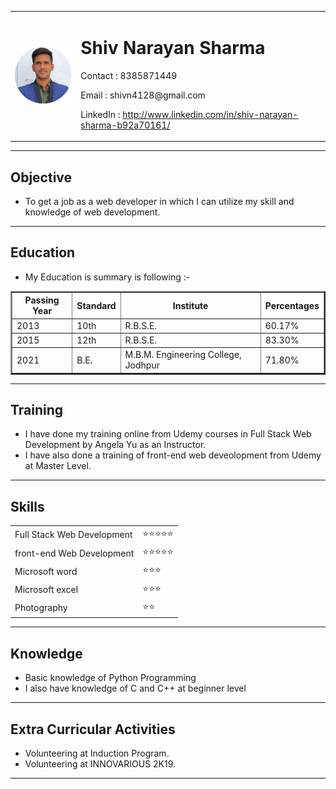 <html lang="en">
<head>
    <meta charset="UTF-8">
    <meta http-equiv="X-UA-Compatible" content="IE=edge">
    <meta name="viewport" content="width=device-width, initial-scale=1.0">
    <title>My Resume</title>
</head>

<body>
    <table cellspacing="7">
        <tr>
            <td>
                <img style="width: 150px;" src="my logo.png" alt="No image found">
            </td>
            <td>
                <h1>Shiv Narayan Sharma</h1>
                <p>Contact : 8385871449</p>
                <p>Email : shivn4128@gmail.com</p>
                <p>LinkedIn : <a href="http://www.linkedin.com/in/shiv-narayan-sharma-b92a70161/">http://www.linkedin.com/in/shiv-narayan-sharma-b92a70161/</a></p>
            </td>
        </tr>
    </table>
    <hr>
    <h2>Objective </h2>
    <ul>
        <li>To get a job as a web developer in which I can utilize my skill and knowledge of web development.</li>
    </ul>
    <hr>
    <h2>Education</h2>
    <ul>
        <li>My Education is summary is following :- </li>
    </ul>
    <table border="2" cellpadding="5" cellspacing="0">
        <thead>
            <tr>
                <th>Passing Year</th>
                <th>Standard</th>
                <th>Institute</th>
                <th>Percentages</th>
            </tr>
        </thead>
        <tbody>
            <tr>
                <td>2013</td>
                <td>10th</td>
                <td>R.B.S.E.</td>
                <td> 60.17%</td>
            </tr>
            <tr>
                <td>2015</td>
                <td>12th</td>
                <td>R.B.S.E.</td>
                <td>83.30%</td>
            </tr>
            <tr>
                <td>2021</td>
                <td>B.E.</td>
                <td>M.B.M. Engineering College, Jodhpur</td>
                <td>71.80%</td>
            </tr>
        </tbody>
    </table>
    <hr>
    <h2>Training</h2>
    <ul>
        <li>I have done my training online from Udemy courses in Full Stack Web Development by Angela Yu as an
            Instructor. </li>
        <li>I have also done a training of front-end web deveolopment from Udemy at Master Level. </li>
    </ul>
    <hr>
    <h2>Skills</h2>
    <table cellspacing='5'>
        <tr>
            <td>Full Stack Web Development</td>
            <td>⭐⭐⭐⭐⭐</td>
        </tr>
        <tr>
            <td>front-end Web Development</td>
            <td>⭐⭐⭐⭐⭐</td>
        </tr>
        <tr>
            <td>Microsoft word</td>
            <td>⭐⭐⭐</td>
        </tr>
        <tr>
            <td>Microsoft excel</td>
            <td>⭐⭐⭐</td>
        </tr>
        <tr>
            <td>Photography</td>
            <td>⭐⭐</td>
        </tr>
    </table>
    <hr>
    <h2>Knowledge</h2>
    <ul>
        <li>Basic knowledge of Python Programming</li>
        <li>I also have knowledge of C and C++ at beginner level</li>
    </ul>
    <hr>
    <h2>Extra Curricular Activities</h2>
    <ul>
        <li>Volunteering at Induction Program.</li>
        <li>Volunteering at INNOVARIOUS 2K19.</li>
    </ul>
    <hr>
</body>

</html> 

